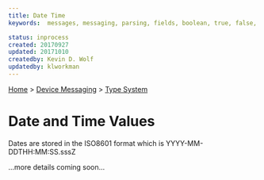 ```yaml
---
title: Date Time
keywords:  messages, messaging, parsing, fields, boolean, true, false, datatypes

status: inprocess
created: 20170927
updated: 20171010
createdby: Kevin D. Wolf
updatedby: klworkman
---
```

[Home](../../Index.md) > [Device Messaging](../Index.md) > [Type System](Index.md)

# Date and Time Values

Dates are stored in the ISO8601 format which is YYYY-MM-DDTHH:MM:SS.sssZ 

...more details coming soon...